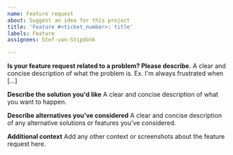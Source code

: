 ```yaml
---
name: Feature request
about: Suggest an idea for this project
title: 'Feature #<ticket_number>: title'
labels: Feature
assignees: Stef-van-Stipdonk

---
```


**Is your feature request related to a problem? Please describe.**
A clear and concise description of what the problem is. Ex. I'm always frustrated when [...]

**Describe the solution you'd like**
A clear and concise description of what you want to happen.

**Describe alternatives you've considered**
A clear and concise description of any alternative solutions or features you've considered.

**Additional context**
Add any other context or screenshots about the feature request here.
